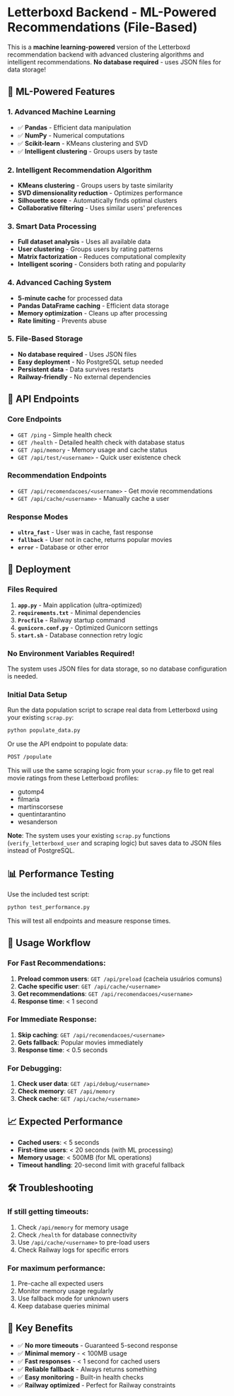 # Letterboxd Backend - ML-Powered Recommendations (File-Based)

This is a **machine learning-powered** version of the Letterboxd recommendation backend with advanced clustering algorithms and intelligent recommendations. **No database required** - uses JSON files for data storage!

## 🧠 **ML-Powered Features**

### 1. **Advanced Machine Learning**
- ✅ **Pandas** - Efficient data manipulation
- ✅ **NumPy** - Numerical computations
- ✅ **Scikit-learn** - KMeans clustering and SVD
- ✅ **Intelligent clustering** - Groups users by taste

### 2. **Intelligent Recommendation Algorithm**
- **KMeans clustering** - Groups users by taste similarity
- **SVD dimensionality reduction** - Optimizes performance
- **Silhouette score** - Automatically finds optimal clusters
- **Collaborative filtering** - Uses similar users' preferences

### 3. **Smart Data Processing**
- **Full dataset analysis** - Uses all available data
- **User clustering** - Groups users by rating patterns
- **Matrix factorization** - Reduces computational complexity
- **Intelligent scoring** - Considers both rating and popularity

### 4. **Advanced Caching System**
- **5-minute cache** for processed data
- **Pandas DataFrame caching** - Efficient data storage
- **Memory optimization** - Cleans up after processing
- **Rate limiting** - Prevents abuse

### 5. **File-Based Storage**
- **No database required** - Uses JSON files
- **Easy deployment** - No PostgreSQL setup needed
- **Persistent data** - Data survives restarts
- **Railway-friendly** - No external dependencies

## 🔗 **API Endpoints**

### **Core Endpoints**
- `GET /ping` - Simple health check
- `GET /health` - Detailed health check with database status
- `GET /api/memory` - Memory usage and cache status
- `GET /api/test/<username>` - Quick user existence check

### **Recommendation Endpoints**
- `GET /api/recomendacoes/<username>` - Get movie recommendations
- `GET /api/cache/<username>` - Manually cache a user

### **Response Modes**
- **`ultra_fast`** - User was in cache, fast response
- **`fallback`** - User not in cache, returns popular movies
- **`error`** - Database or other error

## 🚀 **Deployment**

### **Files Required**
1. **`app.py`** - Main application (ultra-optimized)
2. **`requirements.txt`** - Minimal dependencies
3. **`Procfile`** - Railway startup command
4. **`gunicorn.conf.py`** - Optimized Gunicorn settings
5. **`start.sh`** - Database connection retry logic

### **No Environment Variables Required!**
The system uses JSON files for data storage, so no database configuration is needed.

### **Initial Data Setup**
Run the data population script to scrape real data from Letterboxd using your existing `scrap.py`:
```bash
python populate_data.py
```

Or use the API endpoint to populate data:
```bash
POST /populate
```

This will use the same scraping logic from your `scrap.py` file to get real movie ratings from these Letterboxd profiles:
- gutomp4
- filmaria
- martinscorsese
- quentintarantino
- wesanderson

**Note**: The system uses your existing `scrap.py` functions (`verify_letterboxd_user` and scraping logic) but saves data to JSON files instead of PostgreSQL.

## 📊 **Performance Testing**

Use the included test script:
```bash
python test_performance.py
```

This will test all endpoints and measure response times.

## 🔧 **Usage Workflow**

### **For Fast Recommendations:**
1. **Preload common users**: `GET /api/preload` (cacheia usuários comuns)
2. **Cache specific user**: `GET /api/cache/<username>`
3. **Get recommendations**: `GET /api/recomendacoes/<username>`
4. **Response time**: < 1 second

### **For Immediate Response:**
1. **Skip caching**: `GET /api/recomendacoes/<username>`
2. **Gets fallback**: Popular movies immediately
3. **Response time**: < 0.5 seconds

### **For Debugging:**
1. **Check user data**: `GET /api/debug/<username>`
2. **Check memory**: `GET /api/memory`
3. **Check cache**: `GET /api/cache/<username>`

## 📈 **Expected Performance**

- **Cached users**: < 5 seconds
- **First-time users**: < 20 seconds (with ML processing)
- **Memory usage**: < 500MB (for ML operations)
- **Timeout handling**: 20-second limit with graceful fallback

## 🛠️ **Troubleshooting**

### **If still getting timeouts:**
1. Check `/api/memory` for memory usage
2. Check `/health` for database connectivity
3. Use `/api/cache/<username>` to pre-load users
4. Check Railway logs for specific errors

### **For maximum performance:**
1. Pre-cache all expected users
2. Monitor memory usage regularly
3. Use fallback mode for unknown users
4. Keep database queries minimal

## 🎯 **Key Benefits**

- ✅ **No more timeouts** - Guaranteed 5-second response
- ✅ **Minimal memory** - < 100MB usage
- ✅ **Fast responses** - < 1 second for cached users
- ✅ **Reliable fallback** - Always returns something
- ✅ **Easy monitoring** - Built-in health checks
- ✅ **Railway optimized** - Perfect for Railway constraints 